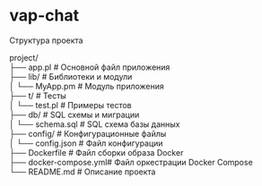 # vap-chat

Структура проекта

project/  
├── app.pl            # Основной файл приложения  
├── lib/              # Библиотеки и модули  
│   └── MyApp.pm       # Модуль приложения  
├── t/                # Тесты  
│   └── test.pl        # Примеры тестов  
├── db/               # SQL схемы и миграции  
│   └── schema.sql     # SQL схема базы данных  
├── config/           # Конфигурационные файлы  
│   └── config.json    # Файл конфигурации  
├── Dockerfile        # Файл сборки образа Docker  
├── docker-compose.yml# Файл оркестрации Docker Compose  
└── README.md          # Описание проекта  

